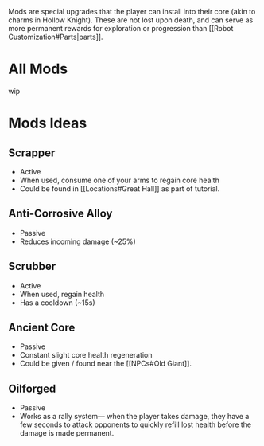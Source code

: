 Mods are special upgrades that the player can install into their core (akin to charms in Hollow Knight). These are not lost upon death, and can serve as more permanent rewards for exploration or progression than [[Robot Customization#Parts|parts]].
# All Mods
wip
# Mods Ideas
## Scrapper
- Active
- When used, consume one of your arms to regain core health
- Could be found in [[Locations#Great Hall]] as part of tutorial.
## Anti-Corrosive Alloy
- Passive
- Reduces incoming damage (~25%)
## Scrubber
- Active
- When used, regain health
- Has a cooldown (~15s)
## Ancient Core
- Passive
- Constant slight core health regeneration
- Could be given / found near the [[NPCs#Old Giant]].
## Oilforged
- Passive
- Works as a rally system— when the player takes damage, they have a few seconds to attack opponents to quickly refill lost health before the damage is made permanent.